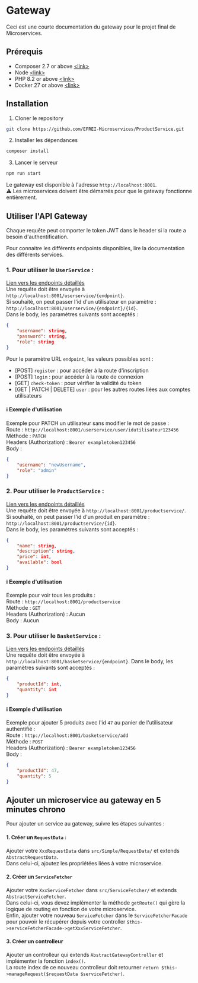 # Gateway

Ceci est une courte documentation du gateway pour le projet final de Microservices.  

## Prérequis
- Composer 2.7 or above [\<link\>](https://getcomposer.org/doc/00-intro.md)
- Node [\<link\>](https://nodejs.org/en/download/)
- PHP 8.2 or above [\<link\>](https://www.php.net/downloads)
- Docker 27 or above [\<link\>](https://docs.docker.com/get-docker/)

## Installation

1. Cloner le repository
```bash
git clone https://github.com/EFREI-Microservices/ProductService.git
```
2. Installer les dépendances
```bash
composer install
```

3. Lancer le serveur
```bash
npm run start
```

Le gateway est disponible à l'adresse `http://localhost:8001`.  
⚠️ Les microservices doivent être démarrés pour que le gateway fonctionne entièrement.

## Utiliser l'API Gateway

Chaque requête peut comporter le token JWT dans le header si la route a besoin d'authentification.   

Pour connaitre les différents endpoints disponibles, lire la documentation des différents services.

### 1. Pour utiliser le `UserService` : 
[Lien vers les endpoints détaillés](https://github.com/EFREI-Microservices/UserService?tab=readme-ov-file#endpoints)  
Une requête doit être envoyée à `http://localhost:8001/userservice/{endpoint}`.  
Si souhaité, on peut passer l'id d'un utilisateur en paramètre : `http://localhost:8001/userservice/{endpoint}/{id}`.  
Dans le body, les paramètres suivants sont acceptés : 
```json 
{
    "username": string,
    "password": string,
    "role": string
}
```

Pour le paramètre URL `endpoint`, les valeurs possibles sont :
- [POST] `register` : pour accéder à la route d'inscription
- [POST] `login` : pour accéder à la route de connexion
- [GET] `check-token` : pour vérifier la validité du token
- [GET | PATCH | DELETE] `user` : pour les autres routes liées aux comptes utilisateurs

#### ℹ️ Exemple d'utilisation
Exemple pour PATCH un utilisateur sans modifier le mot de passe :  
Route : `http://localhost:8001/userservice/user/idutilisateur123456`  
Méthode : `PATCH`  
Headers (Authorization) : `Bearer exampletoken123456`  
Body :  
```json
{
    "username": "newUsername",
    "role": "admin"
}
```

### 2. Pour utiliser le `ProductService` :
[Lien vers les endpoints détaillés](https://github.com/EFREI-Microservices/ProductService?tab=readme-ov-file#endpoints)  
Une requête doit être envoyée à `http://localhost:8001/productservice/`.  
Si souhaité, on peut passer l'id d'un produit en paramètre : `http://localhost:8001/productservice/{id}`.  
Dans le body, les paramètres suivants sont acceptés : 
```json 
{
    "name": string,
    "description": string,
    "price": int,
    "available": bool
}
```

#### ℹ️ Exemple d'utilisation
Exemple pour voir tous les produits :  
Route : `http://localhost:8001/productservice`  
Méthode : `GET`  
Headers (Authorization) : Aucun  
Body : Aucun

### 3. Pour utiliser le `BasketService` :
[Lien vers les endpoints détaillés](https://github.com/EFREI-Microservices/BasketService?tab=readme-ov-file#endpoints)  
Une requête doit être envoyée à `http://localhost:8001/basketservice/{endpoint}`.
Dans le body, les paramètres suivants sont acceptés : 
```json 
{
    "productId": int,
    "quantity": int
}
```

#### ℹ️ Exemple d'utilisation
Exemple pour ajouter 5 produits avec l'id `47` au panier de l'utilisateur authentifié :  
Route : `http://localhost:8001/basketservice/add`  
Méthode : `POST`  
Headers (Authorization) : `Bearer exampletoken123456`  
Body :  
```json
{
    "productId": 47,
    "quantity": 5
}
```

## Ajouter un microservice au gateway en 5 minutes chrono

Pour ajouter un service au gateway, suivre les étapes suivantes :

#### 1. Créer un `RequestData` :  
Ajouter votre `XxxRequestData` dans `src/Simple/RequestData/` et extends `AbstractRequestData`.  
Dans celui-ci, ajoutez les propriétées liées à votre microservice.  

#### 2. Créer un `ServiceFetcher`
Ajouter votre `XxxServiceFetcher` dans `src/ServiceFetcher/` et extends `AbstractServiceFetcher`.  
Dans celui-ci, vous devez implémenter la méthode `getRoute()` qui gère la logique de routing en fonction de votre microservice.  
Enfin, ajouter votre nouveau `ServiceFetcher` dans le `ServiceFetcherFacade` pour pouvoir le récupérer depuis votre controller `$this->serviceFetcherFacade->getXxxServiceFetcher`.  

#### 3. Créer un controlleur
Ajouter un controlleur qui extends `AbstractGatewayController` et implémenter la fonction `index()`.  
La route index de ce nouveau controlleur doit retourner `return $this->manageRequest($requestData $serviceFetcher)`.  
